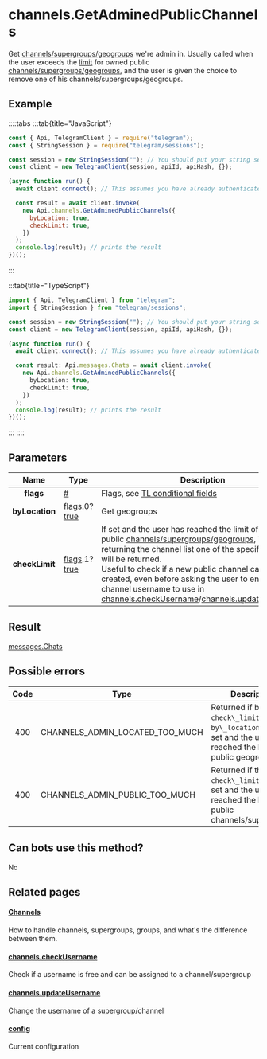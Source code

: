 # channels.GetAdminedPublicChannels

Get [channels/supergroups/geogroups](https://core.telegram.org/api/channel) we're admin in. Usually called when the user exceeds the [limit](https://core.telegram.org/constructor/config) for owned public [channels/supergroups/geogroups](https://core.telegram.org/api/channel), and the user is given the choice to remove one of his channels/supergroups/geogroups.

## Example

::::tabs
:::tab{title="JavaScript"}

```js
const { Api, TelegramClient } = require("telegram");
const { StringSession } = require("telegram/sessions");

const session = new StringSession(""); // You should put your string session here
const client = new TelegramClient(session, apiId, apiHash, {});

(async function run() {
  await client.connect(); // This assumes you have already authenticated with .start()

  const result = await client.invoke(
    new Api.channels.GetAdminedPublicChannels({
      byLocation: true,
      checkLimit: true,
    })
  );
  console.log(result); // prints the result
})();
```

:::

:::tab{title="TypeScript"}

```ts
import { Api, TelegramClient } from "telegram";
import { StringSession } from "telegram/sessions";

const session = new StringSession(""); // You should put your string session here
const client = new TelegramClient(session, apiId, apiHash, {});

(async function run() {
  await client.connect(); // This assumes you have already authenticated with .start()

  const result: Api.messages.Chats = await client.invoke(
    new Api.channels.GetAdminedPublicChannels({
      byLocation: true,
      checkLimit: true,
    })
  );
  console.log(result); // prints the result
})();
```

:::
::::

## Parameters

|      Name      | Type                                                                                                                              | Description                                                                                                                                                                                                                                                                                                                                                                                                                                                                                                                                                                     |
| :------------: | --------------------------------------------------------------------------------------------------------------------------------- | ------------------------------------------------------------------------------------------------------------------------------------------------------------------------------------------------------------------------------------------------------------------------------------------------------------------------------------------------------------------------------------------------------------------------------------------------------------------------------------------------------------------------------------------------------------------------------- |
|   **flags**    | [#](https://core.telegram.org/type/%23)                                                                                           | Flags, see [TL conditional fields](https://core.telegram.org/mtproto/TL-combinators#conditional-fields)                                                                                                                                                                                                                                                                                                                                                                                                                                                                         |
| **byLocation** | [flags](https://core.telegram.org/mtproto/TL-combinators#conditional-fields).0?[true](https://core.telegram.org/constructor/true) | Get geogroups                                                                                                                                                                                                                                                                                                                                                                                                                                                                                                                                                                   |
| **checkLimit** | [flags](https://core.telegram.org/mtproto/TL-combinators#conditional-fields).1?[true](https://core.telegram.org/constructor/true) | If set and the user has reached the limit of owned public [channels/supergroups/geogroups](https://core.telegram.org/api/channel), instead of returning the channel list one of the specified [errors](https://core.telegram.org#possible-errors) will be returned. <br>Useful to check if a new public channel can indeed be created, even before asking the user to enter a channel username to use in [channels.checkUsername](https://core.telegram.org/method/channels.checkUsername)/[channels.updateUsername](https://core.telegram.org/method/channels.updateUsername). |

## Result

[messages.Chats](https://core.telegram.org/type/messages.Chats)

## Possible errors

| Code | Type                            | Description                                                                                                                     |
| :--: | ------------------------------- | ------------------------------------------------------------------------------------------------------------------------------- |
| 400  | CHANNELS_ADMIN_LOCATED_TOO_MUCH | Returned if both the `check\_limit` and the `by\_location` flags are set and the user has reached the limit of public geogroups |
| 400  | CHANNELS_ADMIN_PUBLIC_TOO_MUCH  | Returned if the `check\_limit` flag is set and the user has reached the limit of public channels/supergroups                    |

## Can bots use this method?

No

## Related pages

#### [Channels](https://core.telegram.org/api/channel)

How to handle channels, supergroups, groups, and what's the difference between them.

#### [channels.checkUsername](https://core.telegram.org/method/channels.checkUsername)

Check if a username is free and can be assigned to a channel/supergroup

#### [channels.updateUsername](https://core.telegram.org/method/channels.updateUsername)

Change the username of a supergroup/channel

#### [config](https://core.telegram.org/constructor/config)

Current configuration
